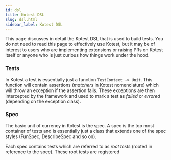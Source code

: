 ```yaml
---
id: dsl
title: Kotest DSL
slug: dsl.html
sidebar_label: Kotest DSL
---
```



This page discusses in detail the Kotest DSL that is used to build tests. You do not need to read this page
to effectively use Kotest, but it may be of interest to users who are implementing extensions or
raising PRs on Kotest itself or anyone who is just curious how things work under the hood.

### Tests

In Kotest a test is essentially just a function `TestContext -> Unit`. This function will contain assertions
(_matchers_ in Kotest nomenclature) which will throw an exception if the assertion fails. These exceptions are
then intercepted by the framework and used to mark a test as _failed_ or _errored_ (depending on the exception class).

### Spec

The basic unit of currency in Kotest is the spec. A spec is the top most container of tests and is essentially
just a class that extends one of the spec styles (FunSpec, DescribeSpec and so on).

Each spec contains tests which are referred to as _root tests_ (rooted in reference to the spec). These root
tests are registered


